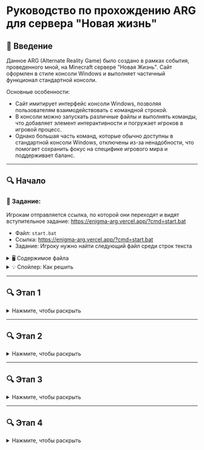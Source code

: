 # Руководство по прохождению ARG для сервера "Новая жизнь"

## 📌 Введение
Данное ARG (Alternate Reality Game) было создано в рамках события, проведенного мной, на Minecraft сервере "Новая Жизнь".
Сайт оформлен в стиле консоли Windows и выполняет частичный функционал стандартной консоли.

Основные особенности:
* Сайт имитирует интерфейс консоли Windows, позволяя пользователям взаимодействовать с командной строкой.
* В консоли можно запускать различные файлы и выполнять команды, что добавляет элемент интерактивности и погружает игроков в игровой процесс.
* Однако большая часть команд, которые обычно доступны в стандартной консоли Windows, отключены из-за ненадобности, что помогает сохранить фокус на специфике игрового мира и поддерживает баланс.

---

## 🔍 Начало
### 📜 Задание:
Игрокам отправляется ссылка, по которой они переходят и видят вступительное задание: https://enigma-arg.vercel.app/?cmd=start.bat
* Файл: `start.bat`
* Ссылка: https://enigma-arg.vercel.app/?cmd=start.bat
* Задание: Игроку нужно найти следующий файл среди строк текста

<details>
  <summary>🖥️ Содержимое файла</summary>
  <img src="https://github.com/user-attachments/assets/c3863d30-12fe-44fe-a02b-3b5155f9a9f3" alt="start.bat">
</details>

<details>
  <summary>💡 Спойлер: Как решить</summary>
  
  1. Выделяем текст сообщения
  2. Копируем название файла следующего задания
  3. Запускаем его в консоли
  4. Используем файл: `key-1.bat`
  <img src="https://github.com/user-attachments/assets/1c039035-44b7-4a28-9706-9f9330f77a74" alt="start.bat">
</details>

---

## 🔍 Этап 1
<details>
<summary>Нажмите, чтобы раскрыть</summary>

  ### 📜 Задание:
  - Файл: `key-1.bat`  
  - Ссылка: https://enigma-arg.vercel.app/?cmd=key-1.bat  
  - Задание: Понять какие числа необходимо выбрать, найти их сумму и умножить на количество чисел  

<details>
  <summary>🖥️ Содержимое файла</summary>
  <img src="https://github.com/user-attachments/assets/83a2bd9f-1e7f-4457-bf7f-19593a851619" alt="key-1.bat">
</details>

<details>
  <summary>💡 Спойлер: Как решить</summary>
  
  1. Ищем все заглавные буквы которые выбиваются из основного текста (Из букв можно составить слово ЗАГАДКА)
  2. Находим [порядковый номер буквы](https://planetcalc.ru/3514/) в алфавите
  3. Суммируем каждый порядковый номер (9+1+4+1+5+12+1 = 33)
  4. Умножаем их на количество букв (33 * 7 = 231)
  5. Вводим ответ: `key-1.bat 231`
  <img src="https://github.com/user-attachments/assets/bc0cfdcb-1511-464b-a27d-f060a6b43745" alt="key-1.bat">
</details>
</details>

---

## 🔍 Этап 2
<details>
  <summary>Нажмите, чтобы раскрыть</summary>
  
  ### 📜 Задание:
* Файл: `key-2-hashed.bat`
* Ссылка: https://enigma-arg.vercel.app/?cmd=key-2-hashed.bat
* Задание: Преобразовать строку с числами в знаменитую фразу Цезаря

<details>
  <summary>🖥️ Содержимое файла</summary>
  <img src="https://github.com/user-attachments/assets/3ba0c334-f31b-4cc5-9e89-2b5ff2f5e06c" alt="key-2-hashed.bat">
</details>

<details>
  <summary>💡 Спойлер: Как решить</summary>

  1. Преобразовать набор чисел в строку букв по [порядковому номеру букв](https://planetcalc.ru/3514/) (ЩЪТВОХ, ЭЛТНОХ, ЩШКОНТХ)
  2. Используя [шифр Цезаря](https://planetcalc.ru/1434/) расшифровать послание
  3. Вводим ответ: `key-2-hashed.bat ПРИШЕЛ, УВИДЕЛ, ПОБЕДИЛ`
  <img src="https://github.com/user-attachments/assets/f262028d-29ca-45fb-971e-9b6e4cfcf723" alt="key-2-hashed.bat">
</details>
</details>

---

## 🔍 Этап 3
<details>
  <summary>Нажмите, чтобы раскрыть</summary>
  
  ### 📜 Задание:
* Файл: `key-3-secured.bat`
* Ссылка: https://enigma-arg.vercel.app/?cmd=key-3-secured.bat
* Задание: Преобразовать строку с символами в ссылку

<details>
  <summary>🖥️ Содержимое файла</summary>
  <img src="https://github.com/user-attachments/assets/97cf21d9-1af0-46dc-b154-4ee971a81a5d" alt="key-3-secured.bat">
</details>

<details>
  <summary>💡 Спойлер: Как решить</summary>

  1. Используя клавиатуру сдвинуть цифры в числе вправо получив тем самым получив простые числа `12 26 32 => 23 37 43`
  2. По такому же принципу сдвинуть все символы в тексте `swwo_axykj_iuk.ibuib/gevb => deep_sculk_oil.onion/hrbn`
  3. Либо использовать [специальный сайт](https://www.dcode.fr/keyboard-shift-cipher) который сам расшифрует это строку
  4. Вводим ответ: `key-3-secured.bat deep_sculk_oil.onion/hrbn`
  <img src="https://github.com/user-attachments/assets/9aa2a25d-adad-4216-be3f-4a80f8d9fdca" alt="key-3-secured.bat">
</details>
</details>

---

## 🔍 Этап 4
<details>
  <summary>Нажмите, чтобы раскрыть</summary>
  
  ### 📜 Задание:
* Файл: `key-4-crypted.bat`
* Ссылка: https://enigma-arg.vercel.app/?cmd=key-4-crypted.bat
* Задание: Используя сайты в сети Tor отыскать финальный файл

<details>
  <summary>🖥️ Содержимое файла</summary>
  <img src="https://github.com/user-attachments/assets/dc5ea080-d12f-424f-982f-d3e36a007898" alt="key-4-crypted.bat">
</details>

<details>
  <summary>💡 Спойлер: Как решить</summary>

  1. Использовать уже имеющуюся ссылку `key-4-crypted.bat deep_sculk_oil.onion/hrbn`

<details>
  <summary>🔗 Первый сайт</summary>
  <img src="https://github.com/user-attachments/assets/9f2c9c5b-71a0-4961-8b94-335056c87e6f" alt="key-4-crypted.bat">
</details>

  2. На открывшимся сайте нажать на ссылку ведущую на специальную [группу вк](https://vk.com/enigma2347) созданную для ARG
  3. Обратить внимание на описание группы где написана подсказка "Шифр Виженера"

<details>
  <summary>🔗 Описание группы</summary>
  <img src="https://github.com/user-attachments/assets/b99f8f98-8ef3-4585-b5c9-81bc417e6325" alt="key-4-crypted.bat">
</details>

4. Скопировать зашифрованную ссылку из группы `hrmv_ecyys_uul.saquz/hvov*ggtl=qqxqcxvdk-7`

<details>
  <summary>🔗 Контент группы</summary>
  <img src="https://github.com/user-attachments/assets/8ca0dd44-0386-4e6a-847e-7c8ecb62dd95" alt="key-4-crypted.bat">
</details>

  5. Используя сайт с [шифром Виженера](https://planetcalc.ru/2468/) преобразовать ссылку в ее первоначальный вид
  6. Ввести новую ссылку в консоль `key-4-crypted.bat deep_sculk_oil.onion/hrbn*auth=directive-7n`

<details>
  <summary>🔗 Второй сайт</summary>
  <img src="https://github.com/user-attachments/assets/95781d6a-73e4-4d43-8e52-0bdd50e6fe97" alt="key-4-crypted.bat">
</details>

  7. Открыть картинку и найти еле заметную фразу:
     - **7.1.** Скачать картинку и открыть ее
     - **7.2.** Внимательно рассмотреть картинку и найти на ней название файла `key-5-XX-XX-XX-XX.bat`
     - **7.3.** Повысить контрастность, чтобы сделать текст более заметным, если текст не видно
  8. На сервере "Новая жизнь" добраться до координат указанных на сайте `X-95.5130, Z488.4790`

<details>
  <summary>🔗 Локация с сервера</summary>
  <img src="https://github.com/user-attachments/assets/62bfbcaf-82ad-4201-833d-b154df1220c8" alt="key-4-crypted.bat">
</details>

  8. Заменить XX в названии файла на цифры с сервера
  9. Используем файл: `key-5-25-14-99-37.bat`
</details>
</details>

